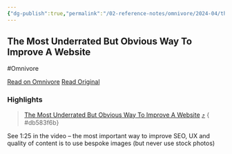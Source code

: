 ```yaml
---
{"dg-publish":true,"permalink":"/02-reference-notes/omnivore/2024-04/the-most-underrated-but-obvious-way-to-improve-a-website/","title":"The Most Underrated But Obvious Way To Improve A Website\n","metatags":{"description":"The Most Underrated But Obvious Way To Improve A Website","og:image":"https://i.imgur.com/LmCg5HX.png"},"tags":["MMW-Dev/SEO","MMW-Style"]}
---
```



## The Most Underrated But Obvious Way To Improve A Website
#Omnivore

[Read on Omnivore](https://omnivore.app/me/https-m-youtube-com-watch-feature-youtu-be-si-x-qct-zl-bj-9-h-rg-18ea2133050)
[Read Original](https://m.youtube.com/watch?feature=youtu.be&si=XQctZlBj9hRgBhyD&v=HYQLfOOZlgw)

### Highlights

> [The Most Underrated But Obvious Way To Improve A Website](https://m.youtube.com/watch?feature=youtu.be&si=XQctZlBj9hRgBhyD&v=HYQLfOOZlgw) [⤴️](https://omnivore.app/me/https-m-youtube-com-watch-feature-youtu-be-si-x-qct-zl-bj-9-h-rg-18ea2133050#db583f6b-5b12-4fe0-adf9-f6985c93d842) 
{ #db583f6b}


See 1:25 in the video – the most important way to improve SEO, UX and quality of content is to use bespoke images (but never use stock photos)

